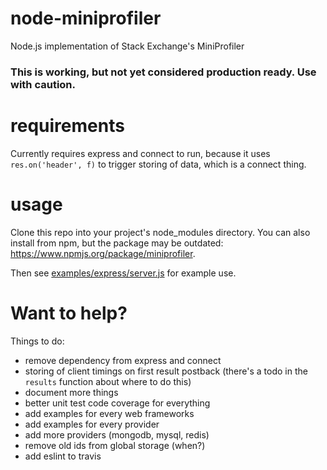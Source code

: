 # node-miniprofiler

Node.js implementation of Stack Exchange's MiniProfiler

### This is working, but not yet considered production ready. Use with caution.

# requirements

Currently requires express and connect to run, because it uses `res.on('header', f)` to trigger storing of data, which is a connect thing.

# usage

Clone this repo into your project's node_modules directory. You can also install from npm, but the package may be outdated: https://www.npmjs.org/package/miniprofiler.

Then see [examples/express/server.js](/blob/master/examples/express/server.js) for example use.

# Want to help?

Things to do:

- remove dependency from express and connect
- storing of client timings on first result postback (there's a todo in the `results` function about where to do this)
- document more things
- better unit test code coverage for everything
- add examples for every web frameworks
- add examples for every provider
- add more providers (mongodb, mysql, redis)
- remove old ids from global storage (when?)
- add eslint to travis
